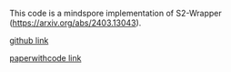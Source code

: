 This code is a mindspore implementation of S2-Wrapper (https://arxiv.org/abs/2403.13043).

[github link](https://github.com/bfshi/scaling_on_scales)

[paperwithcode link](https://paperswithcode.com/paper/when-do-we-not-need-larger-vision-models)
